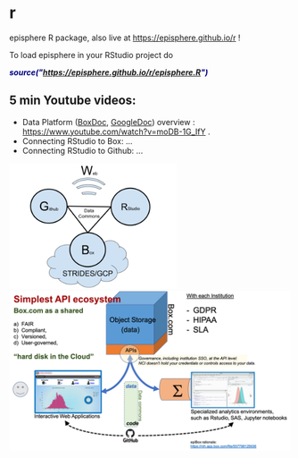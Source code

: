 # r
episphere R package, also live at https://episphere.github.io/r !

To load episphere in your RStudio project do 

<b><i style="backgroundColor:yellow;color:navy"> source("https://episphere.github.io/r/episphere.R") </i></b>

## 5 min Youtube videos:

* Data Platform (<a href="https://nih.app.box.com/file/810301962766" target="_blank">BoxDoc</a>, <a href="https://docs.google.com/document/d/1t-A7UTcdSqrxZcw7_Is4v_Lr6cuDPZ3rOEX20u4MRZU/edit?usp=sharing" target="_blank">GoogleDoc</a>) overview : https://www.youtube.com/watch?v=moDB-1G_IfY .
* Connecting RStudio to Box: ...
* Connecting RStudio to Github: ...

<img width=300 src="https://github.com/episphere/r/blob/main/Data%20Platform%20Diagram.png">
<img width=600 src="https://github.com/episphere/r/blob/main/withPictures.png">


